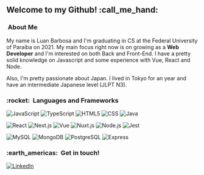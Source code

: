 <h2> Welcome to my Github! :call_me_hand: </h2>

<h3> &nbsp;About Me </h3>

My name is Luan Barbosa and I'm graduating in CS at the Federal University of Paraiba on 2021.
My main focus right now is on growing as a **Web Developer** and I'm interested on both Back and Front-End.
I have a pretty solid knowledge on Javascript and some experience with Vue, React and Node.

Also, I'm pretty passionate about Japan. I lived in Tokyo for an year and have an intermediate Japanese level (JLPT N3).

<h3> :rocket: &nbsp;Languages and Frameworks </h3>

![JavaScript](https://img.shields.io/badge/-JavaScript-333333?style=flat&logo=javascript)
![TypeScript](https://img.shields.io/badge/-TypeScript-333333?style=flat&logo=typescript)
![HTML5](https://img.shields.io/badge/-HTML5-333333?style=flat&logo=HTML5)
![CSS](https://img.shields.io/badge/-CSS-333333?style=flat&logo=CSS3&logoColor=1572B6)
![Java](https://img.shields.io/badge/-Java-333333?style=flat&logo=Java&logoColor=007396)

![React](https://img.shields.io/badge/-React-333333?style=flat&logo=react)
![Next.js](https://img.shields.io/badge/-Next.js-333333?style=flat&logo=next.js)
![Vue](https://img.shields.io/badge/-Vue-333333?style=flat&logo=vue.js)
![Nuxt.js](https://img.shields.io/badge/-Nuxt.js-333333?style=flat&logo=nuxt.js)
![Node.js](https://img.shields.io/badge/-Node.js-333333?style=flat&logo=node.js)
![Jest](https://img.shields.io/badge/-Jest-333333?style=flat&logo=jest)

![MySQL](https://img.shields.io/badge/-MySQL-333333?style=flat&logo=mysql)
![MongoDB](https://img.shields.io/badge/-MongoDB-333333?style=flat&logo=mongodb)
![PostgreSQL](https://img.shields.io/badge/-PostgreSQL-333333?style=flat&logo=postgresql)
![Express](https://img.shields.io/badge/-Express-333333?style=flat&logo=express)

<h3> :earth_americas: &nbsp;Get in touch! </h3> 

[![LinkedIn](https://img.shields.io/badge/LinkedIn-0077B5?style=for-the-badge&logo=linkedin&logoColor=white)](https://www.linkedin.com/in/luan-barbosa-1b3973202/) 